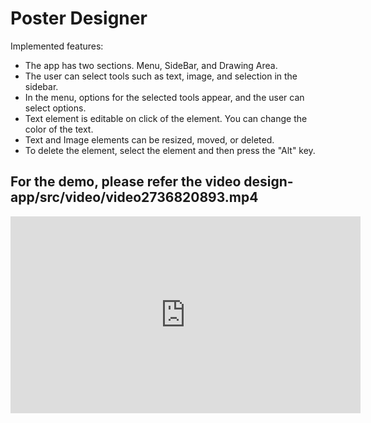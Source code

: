# Poster Designer

Implemented features:
* The app has two sections. Menu, SideBar, and Drawing Area.
* The user can select tools such as text, image, and selection in the sidebar.
* In the menu, options for the selected tools appear, and the user can select options.
* Text element is editable on click of the element. You can change the color of the text.
* Text and Image elements can be resized, moved, or deleted.
* To delete the element, select the element and then press the "Alt" key.

## For the demo, please refer the video design-app/src/video/video2736820893.mp4
<iframe width="560" height="315" src="https://www.youtube.com/embed/26aDHWTZzq0" title="YouTube video player" frameborder="0" allow="accelerometer; autoplay; clipboard-write; encrypted-media; gyroscope; picture-in-picture" allowfullscreen></iframe>